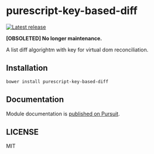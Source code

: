 # purescript-key-based-diff

[![Latest release](http://img.shields.io/github/release/oreshinya/purescript-key-based-diff.svg)](https://github.com/oreshinya/purescript-key-based-diff/releases)

**[OBSOLETED] No longer maintenance.**

A list diff algorightm with key for virtual dom reconciliation.

## Installation
```
bower install purescript-key-based-diff
```

## Documentation

Module documentation is [published on Pursuit](http://pursuit.purescript.org/packages/purescript-key-based-diff).

## LICENSE

MIT
